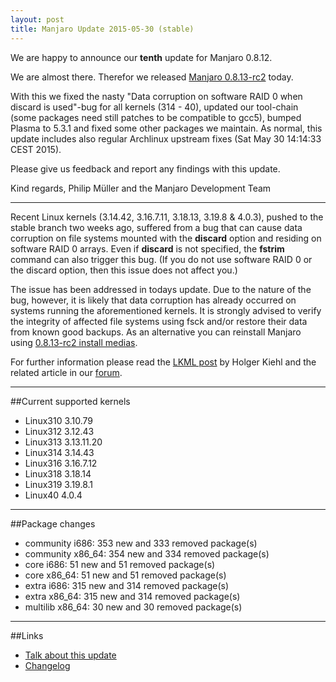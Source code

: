 ```yaml
---
layout: post
title: Manjaro Update 2015-05-30 (stable)
---
```


We are happy to announce our **tenth** update for Manjaro 0.8.12.

We are almost there. Therefor we released [Manjaro 0.8.13-rc2](https://manjaro.github.io/Manjaro-0.8.13-rc2-released/) today. 

With this we fixed the nasty "Data corruption on software RAID 0 when discard is used"-bug for all kernels (314 - 40), updated our tool-chain (some packages need still patches to be compatible to gcc5), bumped Plasma to 5.3.1 and fixed some other packages we maintain.
As normal, this update includes also regular Archlinux upstream fixes (Sat May 30 14:14:33 CEST 2015).

Please give us feedback and report any findings with this update.

Kind regards,
Philip Müller and the Manjaro Development Team

----

Recent Linux kernels (3.14.42, 3.16.7.11, 3.18.13, 3.19.8 & 4.0.3), pushed to the stable branch two weeks ago, suffered from a bug that can cause data corruption on file systems mounted with the **discard** option and residing on software RAID 0 arrays. Even if **discard** is not specified, the **fstrim** command can also trigger this bug. (If you do not use software RAID 0 or the discard option, then this issue does not affect you.)

The issue has been addressed in todays update. Due to the nature of the bug, however, it is likely that data corruption has already occurred on systems running the aforementioned kernels. It is strongly advised to verify the integrity of affected file systems using fsck and/or restore their data from known good backups. As an alternative you can reinstall Manjaro using [0.8.13-rc2 install medias](https://manjaro.github.io/Manjaro-0.8.13-rc2-released/).

For further information please read the [LKML post](https://lkml.org/lkml/2015/5/21/167) by Holger Kiehl and the related article in our [forum](https://forum.manjaro.org/index.php?topic=22940.0).

----

##Current supported kernels

* Linux310 3.10.79
* Linux312 3.12.43
* Linux313 3.13.11.20
* Linux314 3.14.43
* Linux316 3.16.7.12
* Linux318 3.18.14
* Linux319 3.19.8.1
* Linux40  4.0.4

----

##Package changes

* community i686:  353 new and 333 removed package(s)
* community x86_64:  354 new and 334 removed package(s)
* core i686:  51 new and 51 removed package(s)
* core x86_64:  51 new and 51 removed package(s)
* extra i686:  315 new and 314 removed package(s)
* extra x86_64:  315 new and 314 removed package(s)
* multilib x86_64:  30 new and 30 removed package(s)

----

##Links

* [Talk about this update](https://forum.manjaro.org/index.php?topic=23155.0)
* [Changelog](https://lists.manjaro.org/pipermail/manjaro-packages/Week-of-Mon-20150525/003332.html)
